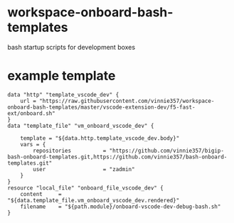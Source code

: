 # workspace-onboard-bash-templates
bash startup scripts for development boxes

# example template
    data "http" "template_vscode_dev" {
        url = "https://raw.githubusercontent.com/vinnie357/workspace-onboard-bash-templates/master/vscode-extension-dev/f5-fast-ext/onboard.sh"
    }
    data "template_file" "vm_onboard_vscode_dev" {
        
        template = "${data.http.template_vscode_dev.body}"
        vars = {
            repositories       	  = "https://github.com/vinnie357/bigip-bash-onboard-templates.git,https://github.com/vinnie357/bash-onboard-templates.git"
            user            	  = "zadmin"
        }
    }
    resource "local_file" "onboard_file_vscode_dev" {
        content     = "${data.template_file.vm_onboard_vscode_dev.rendered}"
        filename    = "${path.module}/onboard-vscode-dev-debug-bash.sh"
    }
